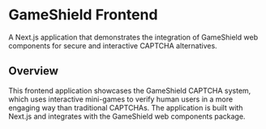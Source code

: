 # GameShield Frontend

A Next.js application that demonstrates the integration of GameShield web components for secure and interactive CAPTCHA alternatives.

## Overview

This frontend application showcases the GameShield CAPTCHA system, which uses interactive mini-games to verify human users in a more engaging way than traditional CAPTCHAs. The application is built with Next.js and integrates with the GameShield web components package.
